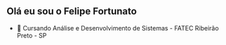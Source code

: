 ## Olá eu sou o Felipe Fortunato

- 🌱 Cursando Análise e Desenvolvimento de Sistemas - FATEC Ribeirão Preto - SP

    
